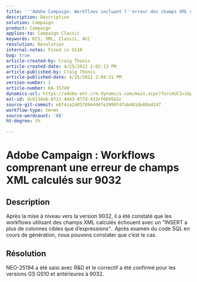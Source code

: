 ```yaml
---
title: '''Adobe Campaign: Workflows incluant l''erreur des champs XML calculés sur 9032'''
description: Description
solution: Campaign
product: Campaign
applies-to: Campaign Classic
keywords: KCS, XML, Classic, ACC
resolution: Resolution
internal-notes: Fixed in GS10
bug: true
article-created-by: Craig Thonis
article-created-date: 4/25/2022 2:02:13 PM
article-published-by: Craig Thonis
article-published-date: 4/25/2022 2:04:31 PM
version-number: 2
article-number: KA-15749
dynamics-url: https://adobe-ent.crm.dynamics.com/main.aspx?forceUCI=1&pagetype=entityrecord&etn=knowledgearticle&id=f47c8248-a0c4-ec11-a7b6-0022480a1ec2
exl-id: dcb134eb-8712-4d43-877d-425cf669581c
source-git-commit: e8f4ca2dd578944d4fe399074fab461de88ad247
workflow-type: tm+mt
source-wordcount: '88'
ht-degree: 3%

---
```


# Adobe Campaign : Workflows comprenant une erreur de champs XML calculés sur 9032

## Description


Après la mise à niveau vers la version 9032, il a été constaté que les workflows utilisant des champs XML calculés échouent avec un &quot;INSERT a plus de colonnes cibles que d’expressions&quot;.  Après examen du code SQL en cours de génération, nous pouvons constater que c’est le cas.


## Résolution


NEO-25194 a été saisi avec R&amp;D et le correctif a été confirmé pour les versions GS GS10 et antérieures à 9032.
